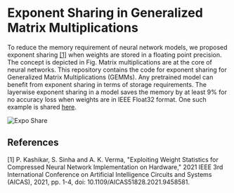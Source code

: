 # Exponent Sharing in Generalized Matrix Multiplications
To reduce the memory requirement of neural network models, we proposed exponent sharing [[1]](#1) when weights are stored in a floating point precision. The concept is depicted in Fig. Matrix multiplications are at the core of neural networks. This repository contains the code for exponent sharing for Generalized Matrix Multiplications (GEMMs). Any pretrained model can benefit from exponent sharing in terms of storage requirements. The layerwise exponent sharing in a model saves the memory by at least 9% for no accuracy loss when weights are in IEEE Float32 format. One such example is shared [here](https://github.com/prachikashikar/Exponent-Sharing-on-HLS-LeNet-/tree/main).

![Expo Share]([http://url/to/img.png](https://github.com/prachikashikar/Expo-Share-In-GEMM/blob/main/Expo_sharing.png))

## References
<a id="1">[1]</a> 
P. Kashikar, S. Sinha and A. K. Verma, "Exploiting Weight Statistics for Compressed Neural Network Implementation on Hardware," 2021 IEEE 3rd International Conference on Artificial Intelligence Circuits and Systems (AICAS), 2021, pp. 1-4, doi: 10.1109/AICAS51828.2021.9458581.
